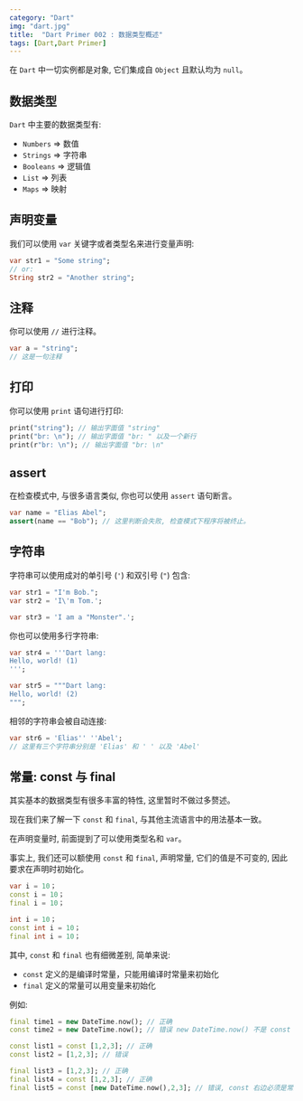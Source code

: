 ```yaml
---
category: "Dart"
img: "dart.jpg"
title:  "Dart Primer 002 : 数据类型概述"
tags: [Dart,Dart Primer]
---
```

在 `Dart` 中一切实例都是对象, 它们集成自 `Object` 且默认均为 `null`。

## 数据类型

`Dart` 中主要的数据类型有:

* `Numbers` => 数值
* `Strings` => 字符串
* `Booleans` => 逻辑值
* `List` => 列表
* `Maps` => 映射

## 声明变量

我们可以使用 `var` 关键字或者类型名来进行变量声明:

```dart
var str1 = "Some string";
// or:
String str2 = "Another string";
```

## 注释

你可以使用 `//` 进行注释。

```dart
var a = "string";
// 这是一句注释
```

## 打印

你可以使用 `print` 语句进行打印:

```dart
print("string"); // 输出字面值 "string"
print("br: \n"); // 输出字面值 "br: " 以及一个新行
print(r"br: \n"); // 输出字面值 "br: \n"
```

## assert

在检查模式中, 与很多语言类似, 你也可以使用 `assert` 语句断言。

```dart
var name = "Elias Abel";
assert(name == "Bob"); // 这里判断会失败, 检查模式下程序将被终止。
```

## 字符串

字符串可以使用成对的单引号 (`'`) 和双引号 (`"`) 包含:

```dart
var str1 = "I'm Bob.";
var str2 = 'I\'m Tom.';

var str3 = 'I am a "Monster".';
```

你也可以使用多行字符串:

```dart
var str4 = '''Dart lang:
Hello, world! (1)
''';

var str5 = """Dart lang:
Hello, world! (2)
""";
```

相邻的字符串会被自动连接:

```dart
var str6 = 'Elias'' ''Abel';
// 这里有三个字符串分别是 'Elias' 和 ' ' 以及 'Abel'
```

## 常量: const 与 final

其实基本的数据类型有很多丰富的特性, 这里暂时不做过多赘述。

现在我们来了解一下 `const` 和 `final`, 与其他主流语言中的用法基本一致。

在声明变量时, 前面提到了可以使用类型名和 `var`。

事实上, 我们还可以额使用 `const` 和 `final`, 声明常量, 它们的值是不可变的, 因此要求在声明时初始化。

```dart
var i = 10；
const i = 10；
final i = 10；

int i = 10；
const int i = 10；
final int i = 10；
```
其中, `const` 和 `final` 也有细微差别, 简单来说:

* `const` 定义的是编译时常量，只能用编译时常量来初始化
* `final` 定义的常量可以用变量来初始化

例如:

```dart
final time1 = new DateTime.now(); // 正确
const time2 = new DateTime.now(); // 错误 new DateTime.now() 不是 const 常量

const list1 = const [1,2,3]; // 正确
const list2 = [1,2,3]; // 错误

final list3 = [1,2,3]; // 正确
final list4 = const [1,2,3]; // 正确
final list5 = const [new DateTime.now(),2,3]; // 错误, const 右边必须是常量
```
